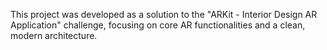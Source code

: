 This project was developed as a solution to the "ARKit - Interior Design AR Application" challenge, focusing on core AR functionalities and a clean, modern architecture.
